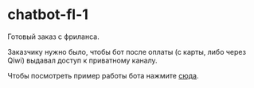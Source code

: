 # chatbot-fl-1
Готовый заказ с фриланса. 

Заказчику нужно было, чтобы бот после оплаты (с карты, либо через Qiwi) выдавал доступ к приватному каналу. 

Чтобы посмотреть пример работы бота нажмите [сюда](https://t.me/ex0d2s_projects/9).
